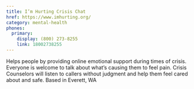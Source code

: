 ```yaml
---
title: I’m Hurting Crisis Chat
href: https://www.imhurting.org/
category: mental-health
phones:
  primary:
    display: (800) 273-8255
    link: 18002738255
---
```


Helps people by providing online emotional support during times of crisis. Everyone is welcome to talk about what’s causing them to feel pain. Crisis Counselors will listen to callers without judgment and help them feel cared about and safe. Based in Everett, WA
